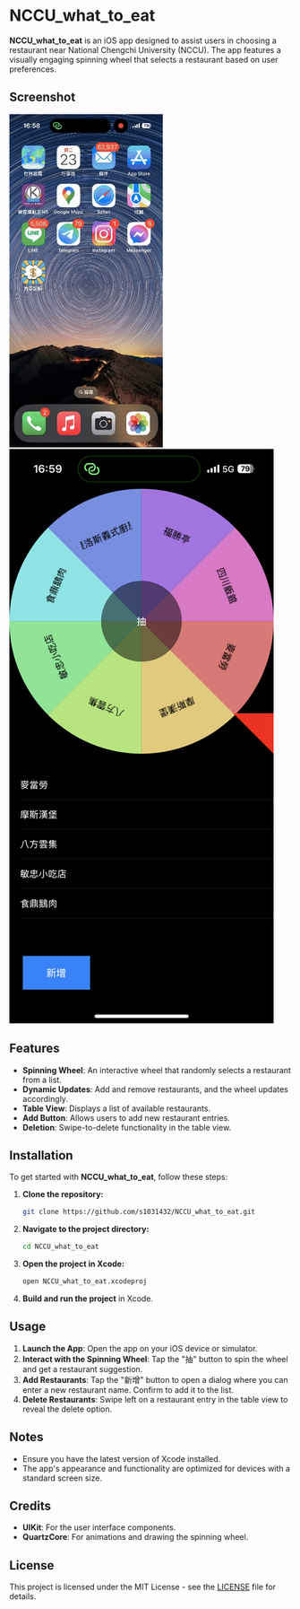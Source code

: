 # NCCU_what_to_eat

**NCCU_what_to_eat** is an iOS app designed to assist users in choosing a restaurant near National Chengchi University (NCCU). The app features a visually engaging spinning wheel that selects a restaurant based on user preferences.

## Screenshot

![Demo](./screenshot/demo.gif)
![screenshot](./screenshot/IMG_1429.PNG)

## Features

- **Spinning Wheel**: An interactive wheel that randomly selects a restaurant from a list.
- **Dynamic Updates**: Add and remove restaurants, and the wheel updates accordingly.
- **Table View**: Displays a list of available restaurants.
- **Add Button**: Allows users to add new restaurant entries.
- **Deletion**: Swipe-to-delete functionality in the table view.

## Installation

To get started with **NCCU_what_to_eat**, follow these steps:

1. **Clone the repository:**

    ```bash
    git clone https://github.com/s1031432/NCCU_what_to_eat.git
    ```

2. **Navigate to the project directory:**

    ```bash
    cd NCCU_what_to_eat
    ```

3. **Open the project in Xcode:**

    ```bash
    open NCCU_what_to_eat.xcodeproj
    ```

4. **Build and run the project** in Xcode.

## Usage

1. **Launch the App**: Open the app on your iOS device or simulator.
2. **Interact with the Spinning Wheel**: Tap the "抽" button to spin the wheel and get a restaurant suggestion.
3. **Add Restaurants**: Tap the "新增" button to open a dialog where you can enter a new restaurant name. Confirm to add it to the list.
4. **Delete Restaurants**: Swipe left on a restaurant entry in the table view to reveal the delete option.

## Notes

- Ensure you have the latest version of Xcode installed.
- The app's appearance and functionality are optimized for devices with a standard screen size.

## Credits

- **UIKit**: For the user interface components.
- **QuartzCore**: For animations and drawing the spinning wheel.

## License

This project is licensed under the MIT License - see the [LICENSE](LICENSE) file for details.

